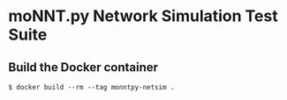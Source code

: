 # moNNT.py Network Simulation Test Suite


## Build the Docker container

```shell
$ docker build --rm --tag monntpy-netsim .
```